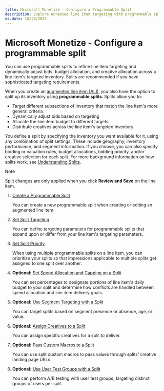```yaml
---
title: Microsoft Monetize - Configure a Programmable Split
description: Explore enhanced line item targeting with programmable splits. Dynamically adjust bids, budget, and creative allocation for sophisticated targeting needs.
ms.date: 10/28/2023
---
```


# Microsoft Monetize - Configure a programmable split

You can use programmable splits to refine line item targeting and dynamically adjust bids, budget allocation, and creative allocation across a line item's targeted inventory. Splits are recommended if you have sophisticated targeting requirements.

When you create an [augmented line item (ALI)](create-an-augmented-line-item-ali.md), you also have the option to split up its inventory using **programmable splits**. Splits allow you to:

- Target different subsections of inventory that match the line item's more general criteria
- Dynamically adjust bids based on targeting
- Allocate the line item budget to different targets
- Distribute creatives across the line item's targeted inventory

You define a split by specifying the inventory you want available for it, using any combination of split settings. These include geography, inventory performance, and segment information. If you choose, you can also specify bidding or valuation rules, budget allocations, bidding priority, and/or creative selection for each split. For more background
information on how splits work, see [Understanding Splits](understanding-splits.md).

> [!NOTE]
> Split changes are only applied when you click **Review and Save** on the line item.

1. [Create a Programmable Split](create-a-programmable-split.md)

    You can create a new programmable split when creating or editing an augmented line item.

1. [Set Split Targeting](set-split-targeting.md)

    You can define targeting parameters for programmable splits that expand upon or differ from your line item's targeting parameters.

1. [Set Split Priority](set-split-priority.md)

    When using multiple programmable splits on a line item, you can    prioritize your splits so that impressions applicable to multiple
    splits get assigned to one split over another.

1. **Optional:** [Set Spend Allocation and Capping on a Split](set-spend-allocation-and-capping-on-a-split.md)

    You can set percentages to designate portions of line item's daily budget to your split and determine how conflicts are handled between spend allocation and line item delivery goals.

1. **Optional:** [Use Segment Targeting with a Split](use-segment-targeting-with-a-split.md)

   You can target splits based on segment presence or absence, age, or value.

1. **Optional:** [Assign Creatives to a Split](assign-creatives-to-a-split.md)

    You can assign specific creatives for a split to deliver.

1. **Optional:** [Pass Custom Macros to a Split](pass-custom-macros-to-a-split.md)

    You can use split custom macros to pass values through splits' creative landing page URLs.

1. **Optional:** [Use User Test Groups with a Split](use-user-test-groups-with-a-split.md)

    You can perform A/B testing with user test groups, targeting distinct groups of users per split.
